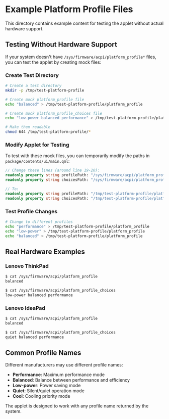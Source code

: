 # Example Platform Profile Files

This directory contains example content for testing the applet without actual hardware support.

## Testing Without Hardware Support

If your system doesn't have `/sys/firmware/acpi/platform_profile*` files, you can test the applet by creating mock files:

### Create Test Directory

```bash
# Create a test directory
mkdir -p /tmp/test-platform-profile

# Create mock platform_profile file
echo "balanced" > /tmp/test-platform-profile/platform_profile

# Create mock platform_profile_choices file
echo "low-power balanced performance" > /tmp/test-platform-profile/platform_profile_choices

# Make them readable
chmod 644 /tmp/test-platform-profile/*
```

### Modify Applet for Testing

To test with these mock files, you can temporarily modify the paths in `package/contents/ui/main.qml`:

```qml
// Change these lines (around line 19-20):
readonly property string profilePath: "/sys/firmware/acpi/platform_profile"
readonly property string choicesPath: "/sys/firmware/acpi/platform_profile_choices"

// To:
readonly property string profilePath: "/tmp/test-platform-profile/platform_profile"
readonly property string choicesPath: "/tmp/test-platform-profile/platform_profile_choices"
```

### Test Profile Changes

```bash
# Change to different profiles
echo "performance" > /tmp/test-platform-profile/platform_profile
echo "low-power" > /tmp/test-platform-profile/platform_profile
echo "balanced" > /tmp/test-platform-profile/platform_profile
```

## Real Hardware Examples

### Lenovo ThinkPad

```bash
$ cat /sys/firmware/acpi/platform_profile
balanced

$ cat /sys/firmware/acpi/platform_profile_choices
low-power balanced performance
```

### Lenovo IdeaPad

```bash
$ cat /sys/firmware/acpi/platform_profile
balanced

$ cat /sys/firmware/acpi/platform_profile_choices
quiet balanced performance
```

## Common Profile Names

Different manufacturers may use different profile names:

- **Performance**: Maximum performance mode
- **Balanced**: Balance between performance and efficiency
- **Low-power**: Power saving mode
- **Quiet**: Silent/quiet operation mode
- **Cool**: Cooling priority mode

The applet is designed to work with any profile name returned by the system.
